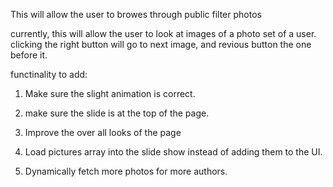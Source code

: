 This will allow the user to browes through public filter photos

currently, this will allow the user to look at images of a photo set of a user.
clicking the right button will go to next image, and revious button the one before it.

functinality to add:

1. Make sure the slight animation is correct.

2. make sure the slide is at the top of the page.

3. Improve the over all looks of the page 

4. Load pictures array into the slide show instead of adding them to the UI.

5. Dynamically fetch more photos for more authors.
